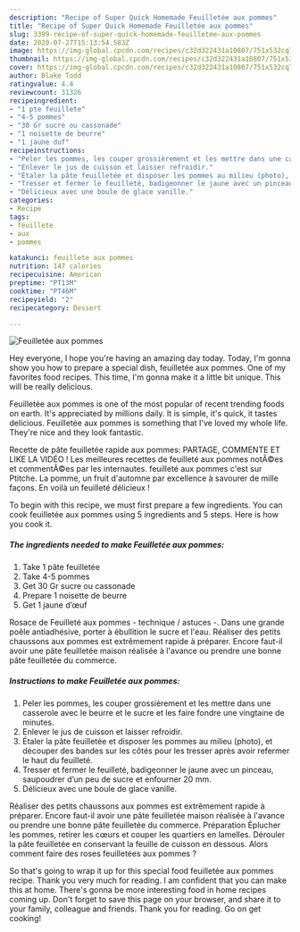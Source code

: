 ```yaml
---
description: "Recipe of Super Quick Homemade Feuilletée aux pommes"
title: "Recipe of Super Quick Homemade Feuilletée aux pommes"
slug: 3399-recipe-of-super-quick-homemade-feuilletee-aux-pommes
date: 2020-07-27T15:13:54.583Z
image: https://img-global.cpcdn.com/recipes/c32d322431a10807/751x532cq70/feuilletee-aux-pommes-photo-principale-de-la-recette.jpg
thumbnail: https://img-global.cpcdn.com/recipes/c32d322431a10807/751x532cq70/feuilletee-aux-pommes-photo-principale-de-la-recette.jpg
cover: https://img-global.cpcdn.com/recipes/c32d322431a10807/751x532cq70/feuilletee-aux-pommes-photo-principale-de-la-recette.jpg
author: Blake Todd
ratingvalue: 4.4
reviewcount: 31326
recipeingredient:
- "1 pte feuillete"
- "4-5 pommes"
- "30 Gr sucre ou cassonade"
- "1 noisette de beurre"
- "1 jaune duf"
recipeinstructions:
- "Peler les pommes, les couper grossièrement et les mettre dans une casserole avec le beurre et le sucre et les faire fondre une vingtaine de minutes."
- "Enlever le jus de cuisson et laisser refroidir."
- "Étaler la pâte feuilletée et disposer les pommes au milieu (photo), et découper des bandes sur les côtés pour les tresser après avoir refermer le haut du feuilleté."
- "Tresser et fermer le feuilleté, badigeonner le jaune avec un pinceau, saupoudrer d’un peu de sucre et enfourner 20 mm."
- "Délicieux avec une boule de glace vanille."
categories:
- Recipe
tags:
- feuillete
- aux
- pommes

katakunci: feuillete aux pommes 
nutrition: 147 calories
recipecuisine: American
preptime: "PT13M"
cooktime: "PT46M"
recipeyield: "2"
recipecategory: Dessert

---
```



![Feuilletée aux pommes](https://img-global.cpcdn.com/recipes/c32d322431a10807/751x532cq70/feuilletee-aux-pommes-photo-principale-de-la-recette.jpg)

Hey everyone, I hope you're having an amazing day today. Today, I'm gonna show you how to prepare a special dish, feuilletée aux pommes. One of my favorites food recipes. This time, I'm gonna make it a little bit unique. This will be really delicious.

Feuilletée aux pommes is one of the most popular of recent trending foods on earth. It's appreciated by millions daily. It is simple, it's quick, it tastes delicious. Feuilletée aux pommes is something that I've loved my whole life. They're nice and they look fantastic.

Recette de pâte feuilletée rapide aux pommes: PARTAGE, COMMENTE ET LIKE LA VIDÉO ! Les meilleures recettes de feuilleté aux pommes notÃ©es et commentÃ©es par les internautes. feuilleté aux pommes c&#39;est sur Ptitche. La pomme, un fruit d&#39;automne par excellence à savourer de mille façons. En voilà un feuilleté délicieux !


To begin with this recipe, we must first prepare a few ingredients. You can cook feuilletée aux pommes using 5 ingredients and 5 steps. Here is how you cook it.

<!--inarticleads1-->

##### The ingredients needed to make Feuilletée aux pommes:

1. Take 1 pâte feuilletée
1. Take 4-5 pommes
1. Get 30 Gr sucre ou cassonade
1. Prepare 1 noisette de beurre
1. Get 1 jaune d’œuf


Rosace de Feuilleté aux pommes - technique / astuces -. Dans une grande poêle antiadhésive, porter à ébullition le sucre et l&#39;eau. Réaliser des petits chaussons aux pommes est extrêmement rapide à préparer. Encore faut-il avoir une pâte feuilletée maison réalisée à l&#39;avance ou prendre une bonne pâte feuilletée du commerce. 

<!--inarticleads2-->

##### Instructions to make Feuilletée aux pommes:

1. Peler les pommes, les couper grossièrement et les mettre dans une casserole avec le beurre et le sucre et les faire fondre une vingtaine de minutes.
1. Enlever le jus de cuisson et laisser refroidir.
1. Étaler la pâte feuilletée et disposer les pommes au milieu (photo), et découper des bandes sur les côtés pour les tresser après avoir refermer le haut du feuilleté.
1. Tresser et fermer le feuilleté, badigeonner le jaune avec un pinceau, saupoudrer d’un peu de sucre et enfourner 20 mm.
1. Délicieux avec une boule de glace vanille.


Réaliser des petits chaussons aux pommes est extrêmement rapide à préparer. Encore faut-il avoir une pâte feuilletée maison réalisée à l&#39;avance ou prendre une bonne pâte feuilletée du commerce. Préparation Éplucher les pommes, retirer les cœurs et couper les quartiers en lamelles. Dérouler la pâte feuilletée en conservant la feuille de cuisson en dessous. Alors comment faire des roses feuilletées aux pommes ? 

So that's going to wrap it up for this special food feuilletée aux pommes recipe. Thank you very much for reading. I am confident that you can make this at home. There's gonna be more interesting food in home recipes coming up. Don't forget to save this page on your browser, and share it to your family, colleague and friends. Thank you for reading. Go on get cooking!
